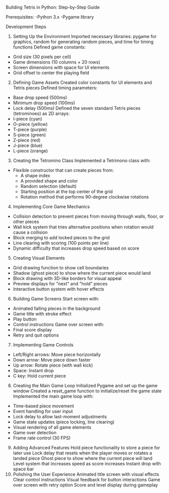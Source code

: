 Building Tetris in Python: Step-by-Step Guide

Prerequisites:
-Python 3.x
-Pygame library

Development Steps
1. Setting Up the Environment
Imported necessary libraries: pygame for graphics, random for generating random pieces, and time for timing functions
Defined game constants:
- Grid size (30 pixels per cell)
- Game dimensions (10 columns × 20 rows)
- Screen dimensions with space for UI elements
- Grid offset to center the playing field
2. Defining Game Assets
Created color constants for UI elements and Tetris pieces
Defined timing parameters:
- Base drop speed (500ms)
- Minimum drop speed (100ms)
- Lock delay (500ms)
Defined the seven standard Tetris pieces (tetrominoes) as 2D arrays:
- I-piece (cyan)
- O-piece (yellow)
- T-piece (purple)
- S-piece (green)
- Z-piece (red)
- J-piece (blue)
- L-piece (orange)
3. Creating the Tetromino Class
Implemented a Tetrimono class with:
- Flexible constructor that can create pieces from:
    - A shape index
    - A provided shape and color
    - Random selection (default)
    - Starting position at the top center of the grid
    - Rotation method that performs 90-degree clockwise rotations
4. Implementing Core Game Mechanics
- Collision detection to prevent pieces from moving through walls, floor, or other pieces
- Wall kick system that tries alternative positions when rotation would cause a collision
- Block merging to add locked pieces to the grid
- Line clearing with scoring (100 points per line)
- Dynamic difficulty that increases drop speed based on score
5. Creating Visual Elements
- Grid drawing function to show cell boundaries
- Shadow (ghost piece) to show where the current piece would land
- Block drawing with 3D-like borders for visual appeal
- Preview displays for "next" and "hold" pieces
- Interactive button system with hover effects
6. Building Game Screens
Start screen with:
- Animated falling pieces in the background
- Game title with stroke effect
- Play button
- Control instructions
Game over screen with:
- Final score display
- Retry and quit options
7. Implementing Game Controls
- Left/Right arrows: Move piece horizontally
- Down arrow: Move piece down faster
- Up arrow: Rotate piece (with wall kick)
- Space: Instant drop
- C key: Hold current piece
8. Creating the Main Game Loop
Initialized Pygame and set up the game window
Created a reset_game function to initialize/reset the game state
Implemented the main game loop with:
- Time-based piece movement
- Event handling for user input
- Lock delay to allow last-moment adjustments
- Game state updates (piece locking, line clearing)
- Visual rendering of all game elements
- Game over detection
- Frame rate control (30 FPS)
9. Adding Advanced Features
Hold piece functionality to store a piece for later use
Lock delay that resets when the player moves or rotates a landed piece
Ghost piece to show where the current piece will land
Level system that increases speed as score increases
Instant drop with space bar
10. Polishing the User Experience
Animated title screen with visual effects
Clear control instructions
Visual feedback for button interactions
Game over screen with retry option
Score and level display during gameplay